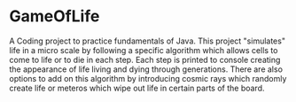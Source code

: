 # GameOfLife
A Coding project to practice fundamentals of Java. This project "simulates" life in a micro scale by following a specific algorithm which allows cells to come to life or to die in each step. Each step is printed to console creating the appearance of life living and dying through generations. There are also options to add on this algorithm by introducing cosmic rays which randomly create life or meteros which wipe out life in certain parts of the board.
